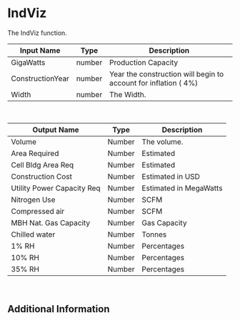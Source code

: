 

# IndViz

The IndViz function.

|Input Name|Type|Description|
|---|---|---|
|GigaWatts|number|Production Capacity|
|ConstructionYear|number|Year the construction will begin to account for inflation ( 4%)|
|Width|number|The Width.|


<br>

|Output Name|Type|Description|
|---|---|---|
|Volume|Number|The volume.|
|Area Required|Number|Estimated|
|Cell Bldg Area Req|Number|Estimated|
|Construction Cost|Number|Estimated in USD|
|Utility Power Capacity Req|Number|Estimated in MegaWatts|
|Nitrogen Use|Number|SCFM|
|Compressed air|Number|SCFM|
|MBH Nat. Gas Capacity|Number|Gas Capacity|
|Chilled water|Number|Tonnes|
|1% RH|Number|Percentages|
|10% RH|Number|Percentages|
|35% RH|Number|Percentages|


<br>

## Additional Information